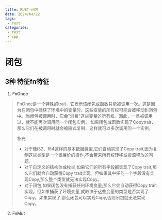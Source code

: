 ```yaml
---
title: RUST-闭包
date: 2024/04/22
tags:
 - rust
categories:
 - rust
 - cpp
---
```


# 闭包

## 3种 特征fn特征
1. FnOnce
>FnOnce是一个特殊的trait，它表示该闭包或函数只能被调用一次。这是因为在闭包中捕获了环境中的变量时，这些变量的所有权可能会被移动到闭包中。当闭包被调用时，它会"消费"这些变量的所有权。因此，一旦被调用过，就不能再次调用同一个闭包实例。
如果闭包或函数实现了Copytrait，那么它们在被调用时就会被隐式复制，这样就可以多次调用同一个实例。
>
> 补充
> - 对于像i32、f64这样的基本数据类型,它们自动实现了Copy trait,因为复制这些类型是一个很廉价的操作,不会带来所有权转移或资源释放的问题。
> - 对于自定义的结构体或枚举,如果它们的所有字段都实现了Copy trait,那么它们就会自动获得Copy trait实现。但如果其中任何一个字段没有实现Copy,那么整个类型就无法实现Copy。
> - 对于闭包,如果闭包没有捕获任何环境变量,那么它会自动获得Copy trait实现。但如果捕获了环境变量,就取决于这些变量的类型是否实现了Copy。如果实现了,那么闭包可以实现Copy,否则闭包就无法实现Copy。

2. FnMut

